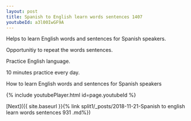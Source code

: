 ```yaml
---
layout: post
title: Spanish to English learn words sentences 1407 
youtubeId: a3l00IwGF9A
---
```

 
 
Helps to learn English words and sentences for Spanish speakers.

Opportunitiy to repeat the words sentences. 

Practice English language. 
 
10 minutes practice every day. 
 
How to learn English words and sentences for Spanish speakers 
 
{% include youtubePlayer.html id=page.youtubeId %}
 
 
[Next]({{ site.baseurl }}{% link  split1/_posts/2018-11-21-Spanish to english learn words sentences 931 .md%})
 
